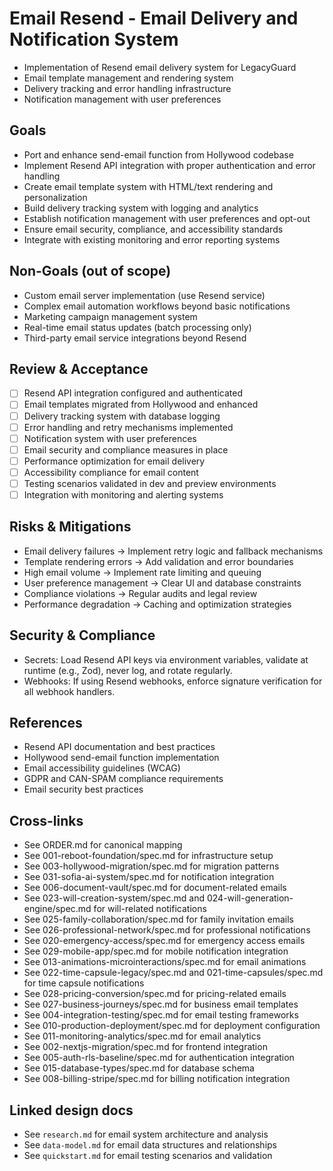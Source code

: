 # Email Resend - Email Delivery and Notification System

- Implementation of Resend email delivery system for LegacyGuard
- Email template management and rendering system
- Delivery tracking and error handling infrastructure
- Notification management with user preferences

## Goals

- Port and enhance send-email function from Hollywood codebase
- Implement Resend API integration with proper authentication and error handling
- Create email template system with HTML/text rendering and personalization
- Build delivery tracking system with logging and analytics
- Establish notification management with user preferences and opt-out
- Ensure email security, compliance, and accessibility standards
- Integrate with existing monitoring and error reporting systems

## Non-Goals (out of scope)

- Custom email server implementation (use Resend service)
- Complex email automation workflows beyond basic notifications
- Marketing campaign management system
- Real-time email status updates (batch processing only)
- Third-party email service integrations beyond Resend

## Review & Acceptance

- [ ] Resend API integration configured and authenticated
- [ ] Email templates migrated from Hollywood and enhanced
- [ ] Delivery tracking system with database logging
- [ ] Error handling and retry mechanisms implemented
- [ ] Notification system with user preferences
- [ ] Email security and compliance measures in place
- [ ] Performance optimization for email delivery
- [ ] Accessibility compliance for email content
- [ ] Testing scenarios validated in dev and preview environments
- [ ] Integration with monitoring and alerting systems

## Risks & Mitigations

- Email delivery failures → Implement retry logic and fallback mechanisms
- Template rendering errors → Add validation and error boundaries
- High email volume → Implement rate limiting and queuing
- User preference management → Clear UI and database constraints
- Compliance violations → Regular audits and legal review
- Performance degradation → Caching and optimization strategies

## Security & Compliance

- Secrets: Load Resend API keys via environment variables, validate at runtime (e.g., Zod), never log, and rotate regularly.
- Webhooks: If using Resend webhooks, enforce signature verification for all webhook handlers.

## References

- Resend API documentation and best practices
- Hollywood send-email function implementation
- Email accessibility guidelines (WCAG)
- GDPR and CAN-SPAM compliance requirements
- Email security best practices

## Cross-links

- See ORDER.md for canonical mapping
- See 001-reboot-foundation/spec.md for infrastructure setup
- See 003-hollywood-migration/spec.md for migration patterns
- See 031-sofia-ai-system/spec.md for notification integration
- See 006-document-vault/spec.md for document-related emails
- See 023-will-creation-system/spec.md and 024-will-generation-engine/spec.md for will-related notifications
- See 025-family-collaboration/spec.md for family invitation emails
- See 026-professional-network/spec.md for professional notifications
- See 020-emergency-access/spec.md for emergency access emails
- See 029-mobile-app/spec.md for mobile notification integration
- See 013-animations-microinteractions/spec.md for email animations
- See 022-time-capsule-legacy/spec.md and 021-time-capsules/spec.md for time capsule notifications
- See 028-pricing-conversion/spec.md for pricing-related emails
- See 027-business-journeys/spec.md for business email templates
- See 004-integration-testing/spec.md for email testing frameworks
- See 010-production-deployment/spec.md for deployment configuration
- See 011-monitoring-analytics/spec.md for email analytics
- See 002-nextjs-migration/spec.md for frontend integration
- See 005-auth-rls-baseline/spec.md for authentication integration
- See 015-database-types/spec.md for database schema
- See 008-billing-stripe/spec.md for billing notification integration

## Linked design docs

- See `research.md` for email system architecture and analysis
- See `data-model.md` for email data structures and relationships
- See `quickstart.md` for email testing scenarios and validation
